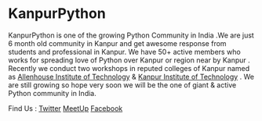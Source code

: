 # KanpurPython
KanpurPython is one of the growing Python Community in India .We are just 6
month old community in Kanpur and get awesome response from students and
professional in Kanpur. We have 50+
active members who works for spreading love of Python over Kanpur or region
near by Kanpur . Recently we conduct two workshops in reputed colleges of
Kanpur named as [Allenhouse Institute of
Technology](http://www.allenhouse.ac.in/) & [Kanpur Institute of
Technology](http://kit.ac.in/) . 
We are still growing so hope very soon we will be the one of giant & active
Python community in India.

Find Us : [Twitter](https://twitter.com/PythonKanpur)
[MeetUp](https://www.meetup.com/KanpurPython/)
[Facebook](https://www.facebook.com/KanpurPython/)


